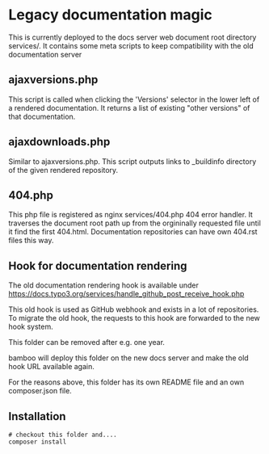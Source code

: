 # Legacy documentation magic

This is currently deployed to the docs server web document root directory services/.
It contains some meta scripts to keep compatibility with the old documentation server

## ajaxversions.php

This script is called when clicking the 'Versions' selector in the lower
left of a rendered documentation. It returns a list of existing "other versions"
of that documentation. 

## ajaxdownloads.php

Similar to ajaxversions.php. This script outputs links to _buildinfo directory
of the given rendered repository.

## 404.php

This php file is registered as nginx services/404.php 404 error handler. It traverses
the document root path up from the orgininally requested file until it find the first
404.html. Documentation repositories can have own 404.rst files this way. 


## Hook for documentation rendering

The old documentation rendering hook is available under https://docs.typo3.org/services/handle_github_post_receive_hook.php

This old hook is used as GitHub webhook and exists in a lot of repositories. To migrate the old hook, the requests to this hook are forwarded to the new hook system.

This folder can be removed after e.g. one year.

bamboo will deploy this folder on the new docs server and make the old hook URL available again.

For the reasons above, this folder has its own README file and an own composer.json file.

## Installation

    # checkout this folder and....
    composer install